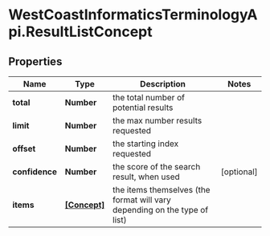 # WestCoastInformaticsTerminologyApi.ResultListConcept

## Properties

Name | Type | Description | Notes
------------ | ------------- | ------------- | -------------
**total** | **Number** | the total number of potential results | 
**limit** | **Number** | the max number results requested | 
**offset** | **Number** | the starting index requested | 
**confidence** | **Number** | the score of the search result, when used | [optional] 
**items** | [**[Concept]**](Concept.md) | the items themselves (the format will vary depending on the type of list) | 


